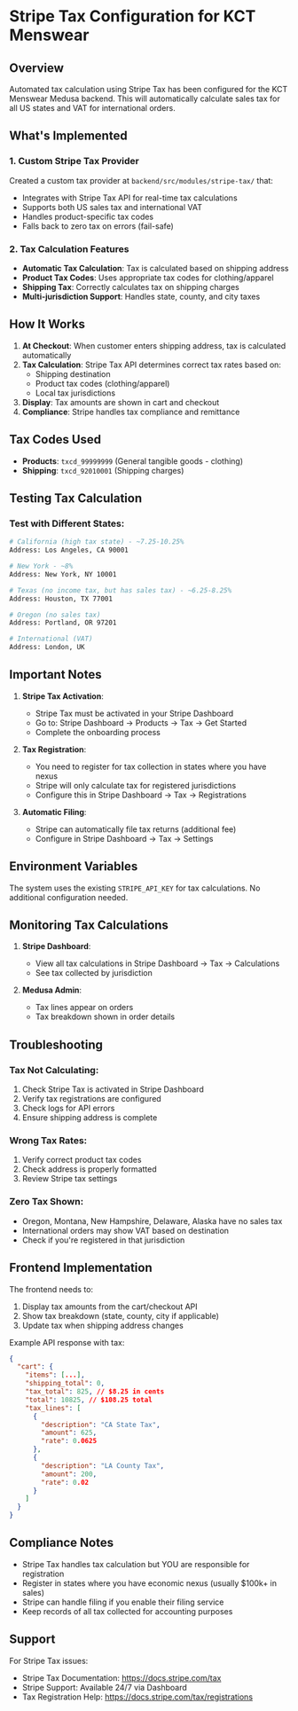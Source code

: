 # Stripe Tax Configuration for KCT Menswear

## Overview
Automated tax calculation using Stripe Tax has been configured for the KCT Menswear Medusa backend. This will automatically calculate sales tax for all US states and VAT for international orders.

## What's Implemented

### 1. Custom Stripe Tax Provider
Created a custom tax provider at `backend/src/modules/stripe-tax/` that:
- Integrates with Stripe Tax API for real-time tax calculations
- Supports both US sales tax and international VAT
- Handles product-specific tax codes
- Falls back to zero tax on errors (fail-safe)

### 2. Tax Calculation Features
- **Automatic Tax Calculation**: Tax is calculated based on shipping address
- **Product Tax Codes**: Uses appropriate tax codes for clothing/apparel
- **Shipping Tax**: Correctly calculates tax on shipping charges
- **Multi-jurisdiction Support**: Handles state, county, and city taxes

## How It Works

1. **At Checkout**: When customer enters shipping address, tax is calculated automatically
2. **Tax Calculation**: Stripe Tax API determines correct tax rates based on:
   - Shipping destination
   - Product tax codes (clothing/apparel)
   - Local tax jurisdictions
3. **Display**: Tax amounts are shown in cart and checkout
4. **Compliance**: Stripe handles tax compliance and remittance

## Tax Codes Used

- **Products**: `txcd_99999999` (General tangible goods - clothing)
- **Shipping**: `txcd_92010001` (Shipping charges)

## Testing Tax Calculation

### Test with Different States:
```bash
# California (high tax state) - ~7.25-10.25%
Address: Los Angeles, CA 90001

# New York - ~8%
Address: New York, NY 10001

# Texas (no income tax, but has sales tax) - ~6.25-8.25%
Address: Houston, TX 77001

# Oregon (no sales tax)
Address: Portland, OR 97201

# International (VAT)
Address: London, UK
```

## Important Notes

1. **Stripe Tax Activation**: 
   - Stripe Tax must be activated in your Stripe Dashboard
   - Go to: Stripe Dashboard → Products → Tax → Get Started
   - Complete the onboarding process

2. **Tax Registration**:
   - You need to register for tax collection in states where you have nexus
   - Stripe will only calculate tax for registered jurisdictions
   - Configure this in Stripe Dashboard → Tax → Registrations

3. **Automatic Filing**:
   - Stripe can automatically file tax returns (additional fee)
   - Configure in Stripe Dashboard → Tax → Settings

## Environment Variables
The system uses the existing `STRIPE_API_KEY` for tax calculations. No additional configuration needed.

## Monitoring Tax Calculations

1. **Stripe Dashboard**: 
   - View all tax calculations in Stripe Dashboard → Tax → Calculations
   - See tax collected by jurisdiction

2. **Medusa Admin**:
   - Tax lines appear on orders
   - Tax breakdown shown in order details

## Troubleshooting

### Tax Not Calculating:
1. Check Stripe Tax is activated in Stripe Dashboard
2. Verify tax registrations are configured
3. Check logs for API errors
4. Ensure shipping address is complete

### Wrong Tax Rates:
1. Verify correct product tax codes
2. Check address is properly formatted
3. Review Stripe tax settings

### Zero Tax Shown:
- Oregon, Montana, New Hampshire, Delaware, Alaska have no sales tax
- International orders may show VAT based on destination
- Check if you're registered in that jurisdiction

## Frontend Implementation

The frontend needs to:
1. Display tax amounts from the cart/checkout API
2. Show tax breakdown (state, county, city if applicable)
3. Update tax when shipping address changes

Example API response with tax:
```json
{
  "cart": {
    "items": [...],
    "shipping_total": 0,
    "tax_total": 825, // $8.25 in cents
    "total": 10825, // $108.25 total
    "tax_lines": [
      {
        "description": "CA State Tax",
        "amount": 625,
        "rate": 0.0625
      },
      {
        "description": "LA County Tax", 
        "amount": 200,
        "rate": 0.02
      }
    ]
  }
}
```

## Compliance Notes

- Stripe Tax handles tax calculation but YOU are responsible for registration
- Register in states where you have economic nexus (usually $100k+ in sales)
- Stripe can handle filing if you enable their filing service
- Keep records of all tax collected for accounting purposes

## Support

For Stripe Tax issues:
- Stripe Tax Documentation: https://docs.stripe.com/tax
- Stripe Support: Available 24/7 via Dashboard
- Tax Registration Help: https://docs.stripe.com/tax/registrations